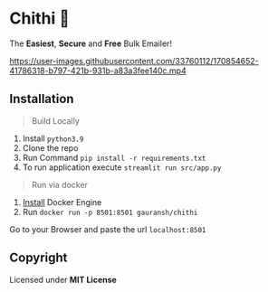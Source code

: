 # Chithi 💌

The **Easiest**, **Secure** and **Free** Bulk Emailer!

https://user-images.githubusercontent.com/33760112/170854652-41786318-b797-421b-931b-a83a3fee140c.mp4


## Installation

> Build Locally

1. Install `python3.9`
2. Clone the repo
3. Run Command `pip install -r requirements.txt`
4. To run application execute `streamlit run src/app.py`

> Run via docker

1. [Install](https://docs.docker.com/engine/install/) Docker Engine
2. Run `docker run -p 8501:8501 gauransh/chithi`

Go to your Browser and paste the url `localhost:8501`

## Copyright

Licensed under **MIT License**
